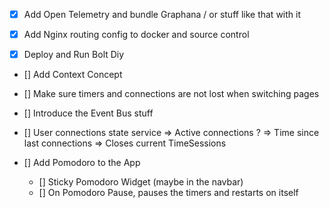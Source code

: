 - [x] Add Open Telemetry and bundle Graphana / or stuff like that with it
- [x] Add Nginx routing config to docker and source control

- [x] Deploy and Run Bolt Diy 

- [] Add Context Concept
- [] Make sure timers and connections are not lost when switching pages

- [] Introduce the Event Bus stuff
- [] User connections state service
    => Active connections ?
    => Time since last connections => Closes current TimeSessions

- [] Add Pomodoro to the App 
    - [] Sticky Pomodoro Widget (maybe in the navbar)
    - []  On Pomodoro Pause, pauses the timers and restarts on itself
